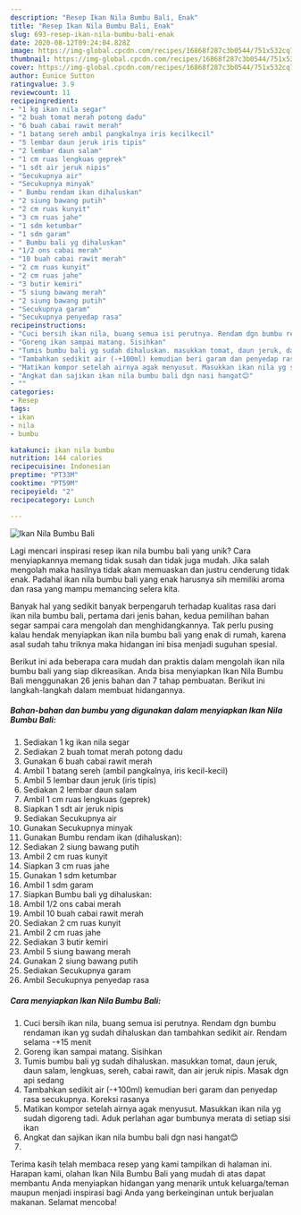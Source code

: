 ```yaml
---
description: "Resep Ikan Nila Bumbu Bali, Enak"
title: "Resep Ikan Nila Bumbu Bali, Enak"
slug: 693-resep-ikan-nila-bumbu-bali-enak
date: 2020-08-12T09:24:04.828Z
image: https://img-global.cpcdn.com/recipes/16868f287c3b0544/751x532cq70/ikan-nila-bumbu-bali-foto-resep-utama.jpg
thumbnail: https://img-global.cpcdn.com/recipes/16868f287c3b0544/751x532cq70/ikan-nila-bumbu-bali-foto-resep-utama.jpg
cover: https://img-global.cpcdn.com/recipes/16868f287c3b0544/751x532cq70/ikan-nila-bumbu-bali-foto-resep-utama.jpg
author: Eunice Sutton
ratingvalue: 3.9
reviewcount: 11
recipeingredient:
- "1 kg ikan nila segar"
- "2 buah tomat merah potong dadu"
- "6 buah cabai rawit merah"
- "1 batang sereh ambil pangkalnya iris kecilkecil"
- "5 lembar daun jeruk iris tipis"
- "2 lembar daun salam"
- "1 cm ruas lengkuas geprek"
- "1 sdt air jeruk nipis"
- "Secukupnya air"
- "Secukupnya minyak"
- " Bumbu rendam ikan dihaluskan"
- "2 siung bawang putih"
- "2 cm ruas kunyit"
- "3 cm ruas jahe"
- "1 sdm ketumbar"
- "1 sdm garam"
- " Bumbu bali yg dihaluskan"
- "1/2 ons cabai merah"
- "10 buah cabai rawit merah"
- "2 cm ruas kunyit"
- "2 cm ruas jahe"
- "3 butir kemiri"
- "5 siung bawang merah"
- "2 siung bawang putih"
- "Secukupnya garam"
- "Secukupnya penyedap rasa"
recipeinstructions:
- "Cuci bersih ikan nila, buang semua isi perutnya. Rendam dgn bumbu rendaman ikan yg sudah dihaluskan dan tambahkan sedikit air. Rendam selama -+15 menit"
- "Goreng ikan sampai matang. Sisihkan"
- "Tumis bumbu bali yg sudah dihaluskan. masukkan tomat, daun jeruk, daun salam, lengkuas, sereh, cabai rawit, dan air jeruk nipis. Masak dgn api sedang"
- "Tambahkan sedikit air (-+100ml) kemudian beri garam dan penyedap rasa secukupnya. Koreksi rasanya"
- "Matikan kompor setelah airnya agak menyusut. Masukkan ikan nila yg sudah digoreng tadi. Aduk perlahan agar bumbunya merata di setiap sisi ikan"
- "Angkat dan sajikan ikan nila bumbu bali dgn nasi hangat😊"
- ""
categories:
- Resep
tags:
- ikan
- nila
- bumbu

katakunci: ikan nila bumbu 
nutrition: 144 calories
recipecuisine: Indonesian
preptime: "PT33M"
cooktime: "PT59M"
recipeyield: "2"
recipecategory: Lunch

---
```



![Ikan Nila Bumbu Bali](https://img-global.cpcdn.com/recipes/16868f287c3b0544/751x532cq70/ikan-nila-bumbu-bali-foto-resep-utama.jpg)

Lagi mencari inspirasi resep ikan nila bumbu bali yang unik? Cara menyiapkannya memang tidak susah dan tidak juga mudah. Jika salah mengolah maka hasilnya tidak akan memuaskan dan justru cenderung tidak enak. Padahal ikan nila bumbu bali yang enak harusnya sih memiliki aroma dan rasa yang mampu memancing selera kita.



Banyak hal yang sedikit banyak berpengaruh terhadap kualitas rasa dari ikan nila bumbu bali, pertama dari jenis bahan, kedua pemilihan bahan segar sampai cara mengolah dan menghidangkannya. Tak perlu pusing kalau hendak menyiapkan ikan nila bumbu bali yang enak di rumah, karena asal sudah tahu triknya maka hidangan ini bisa menjadi suguhan spesial.


Berikut ini ada beberapa cara mudah dan praktis dalam mengolah ikan nila bumbu bali yang siap dikreasikan. Anda bisa menyiapkan Ikan Nila Bumbu Bali menggunakan 26 jenis bahan dan 7 tahap pembuatan. Berikut ini langkah-langkah dalam membuat hidangannya.

<!--inarticleads1-->

##### Bahan-bahan dan bumbu yang digunakan dalam menyiapkan Ikan Nila Bumbu Bali:

1. Sediakan 1 kg ikan nila segar
1. Sediakan 2 buah tomat merah potong dadu
1. Gunakan 6 buah cabai rawit merah
1. Ambil 1 batang sereh (ambil pangkalnya, iris kecil-kecil)
1. Ambil 5 lembar daun jeruk (iris tipis)
1. Sediakan 2 lembar daun salam
1. Ambil 1 cm ruas lengkuas (geprek)
1. Siapkan 1 sdt air jeruk nipis
1. Sediakan Secukupnya air
1. Gunakan Secukupnya minyak
1. Gunakan  Bumbu rendam ikan (dihaluskan):
1. Sediakan 2 siung bawang putih
1. Ambil 2 cm ruas kunyit
1. Siapkan 3 cm ruas jahe
1. Gunakan 1 sdm ketumbar
1. Ambil 1 sdm garam
1. Siapkan  Bumbu bali yg dihaluskan:
1. Ambil 1/2 ons cabai merah
1. Ambil 10 buah cabai rawit merah
1. Sediakan 2 cm ruas kunyit
1. Ambil 2 cm ruas jahe
1. Sediakan 3 butir kemiri
1. Ambil 5 siung bawang merah
1. Gunakan 2 siung bawang putih
1. Sediakan Secukupnya garam
1. Ambil Secukupnya penyedap rasa




<!--inarticleads2-->

##### Cara menyiapkan Ikan Nila Bumbu Bali:

1. Cuci bersih ikan nila, buang semua isi perutnya. Rendam dgn bumbu rendaman ikan yg sudah dihaluskan dan tambahkan sedikit air. Rendam selama -+15 menit
1. Goreng ikan sampai matang. Sisihkan
1. Tumis bumbu bali yg sudah dihaluskan. masukkan tomat, daun jeruk, daun salam, lengkuas, sereh, cabai rawit, dan air jeruk nipis. Masak dgn api sedang
1. Tambahkan sedikit air (-+100ml) kemudian beri garam dan penyedap rasa secukupnya. Koreksi rasanya
1. Matikan kompor setelah airnya agak menyusut. Masukkan ikan nila yg sudah digoreng tadi. Aduk perlahan agar bumbunya merata di setiap sisi ikan
1. Angkat dan sajikan ikan nila bumbu bali dgn nasi hangat😊
1. 




Terima kasih telah membaca resep yang kami tampilkan di halaman ini. Harapan kami, olahan Ikan Nila Bumbu Bali yang mudah di atas dapat membantu Anda menyiapkan hidangan yang menarik untuk keluarga/teman maupun menjadi inspirasi bagi Anda yang berkeinginan untuk berjualan makanan. Selamat mencoba!
